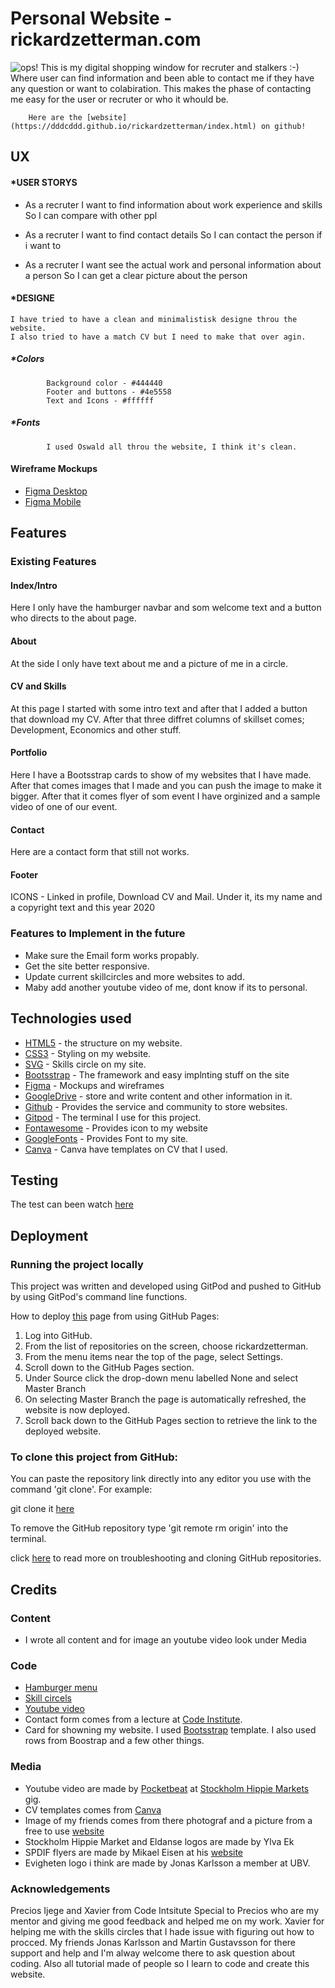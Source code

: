 # **Personal Website - rickardzetterman.com**

<img src="image-readme/responsive.png" alt="ops!">
        This is my digital shopping window for recruter and stalkers :-)
        Where user can find information and been able to contact me if they have any question or want to colabiration.
        This makes the phase of contacting me easy for the user or recruter or who it whould be. 
        
        Here are the [website](https://dddcddd.github.io/rickardzetterman/index.html) on github!

## **UX**

#### *USER STORYS

*   As a recruter 
    I want to find information about work experience and skills 
    So I can compare with other ppl 

*   As a recruter 
    I want to find contact details 
    So I can contact the person if i want to

*   As a recruter 
    I want see the actual work and personal information about a person
    So I can get a clear picture about the person

#### *DESIGNE 
    I have tried to have a clean and minimalistisk designe throu the website. 
    I also tried to have a match CV but I need to make that over agin.
##### *Colors 
            Background color - #444440
            Footer and buttons - #4e5558
            Text and Icons - #ffffff
##### *Fonts   
            I used Oswald all throu the website, I think it's clean.
#### **Wireframe Mockups**
* [Figma Desktop](https://www.figma.com/file/KxUG7SCFcFrPGcvxDUw5ch/rickardzetterman.com?node-id=0%3A1)
* [Figma Mobile](https://www.figma.com/file/x0T8XoiwXqSrOWT2EDLsx9/Untitled)

## **Features**

### **Existing Features**

#### Index/Intro 
Here I only have the hamburger navbar and som welcome text and a button who directs to the about page.

#### About 
At the side I only have text about me and a picture of me in a circle. 

#### CV and Skills 
At this page I started with some intro text and after that I added a button that download my CV.
After that three diffret columns of skillset comes; Development, Economics and other stuff.

#### Portfolio
Here I have a Bootsstrap cards to show of my websites that I have made. After that comes images that I made and you can push the image to make it bigger.
After that it comes flyer of som event I have orginized and a sample video of one of our event.

#### Contact 
Here are a contact form that still not works.

#### Footer 
ICONS - Linked in profile, Download CV and Mail. 
Under it, its my name and a copyright text and this year 2020

### **Features to Implement in the future**
* Make sure the Email form works propably. 
* Get the site better responsive. 
* Update current skillcircles and more websites to add.
* Maby add another youtube video of me, dont know if its to personal.

## **Technologies used**
* [HTML5](https://en.wikipedia.org/wiki/HTML5) - the structure on my website. 
* [CSS3](https://en.wikipedia.org/wiki/Cascading_Style_Sheets#CSS_3) - Styling on my website. 
* [SVG](https://www.w3schools.com/html/html5_svg.asp) - Skills circle on my site. 
* [Bootsstrap](https://en.wikipedia.org/wiki/Bootstrap_(front-end_framework)) - The framework and easy implnting stuff on the site 
* [Figma](https://en.wikipedia.org/wiki/Figma_(software)) - Mockups and wireframes
* [GoogleDrive](https://sv.wikipedia.org/wiki/Google_Drive) - store and write content and other information in it.
* [Github](https://sv.wikipedia.org/wiki/Github) - Provides the service and community to store websites.
* [Gitpod](https://www.gitpod.io/) - The terminal I use for this project.
* [Fontawesome](https://en.wikipedia.org/wiki/Font_Awesome) - Provides icon to my website 
* [GoogleFonts](https://en.wikipedia.org/wiki/Google_Fonts) - Provides Font to my site.
* [Canva](https://en.wikipedia.org/wiki/Canva) - Canva have templates on CV that I used.

## **Testing**

The test can been watch [here](https://github.com/dddCddd/rickardzetterman/blob/master/Testing.md)


## **Deployment**
### **Running the project locally**
This project was written and developed using GitPod and pushed to GitHub by using GitPod's command line functions.

How to deploy [this](https://github.com/dddCddd/rickardzetterman) page from using GitHub Pages:

 1. Log into GitHub.
 2. From the list of repositories on the screen, choose rickardzetterman.
 3. From the menu items near the top of the page, select Settings.
 4. Scroll down to the GitHub Pages section.
 5. Under Source click the drop-down menu labelled None and select Master Branch
 6. On selecting Master Branch the page is automatically refreshed, the website is now deployed.
 7. Scroll back down to the GitHub Pages section to retrieve the link to the deployed website.

### To clone this project from GitHub:

You can paste the repository link directly into any editor you use with the command 'git clone'. For example:

git clone it [here](https://github.com/dddCddd/rickardzetterman.git)

To remove the GitHub repository type 'git remote rm origin' into the terminal.

click [here](https://docs.github.com/en/github/creating-cloning-and-archiving-repositories/cloning-a-repository) to read more on troubleshooting and cloning GitHub repositories.

## **Credits**

### **Content**
* I wrote all content and for image an youtube video look under Media 

### **Code**
* [Hamburger menu](https://www.youtube.com/watch?v=DZg6UfS5zYg)
* [Skill circels](https://www.youtube.com/watch?v=t7eHSAXW718)
* [Youtube video](https://www.youtube.com/watch?v=9YffrCViTVk)
* Contact form comes from a lecture at [Code Institute](https://codeinstitute.net/).
* Card for showning my website. I used [Bootsstrap](https://getbootstrap.com/) template. I also used rows from Boostrap and a few other things. 

### **Media**
* Youtube video are made by [Pocketbeat](https://www.pocketbeat.com/) at [Stockholm Hippie Markets](http://2019.stockholmhippiemarket.se/) gig.
* CV templates comes from [Canva](https://www.canva.com/)
* Image of my friends comes from there photograf and a picture from a free to use [website](https://pixabay.com/)
* Stockholm Hippie Market and Eldanse logos are made by Ylva Ek
* SPDIF flyers are made by Mikael Eisen at his [website](https://www.bakkeriet.com/)
* Evigheten logo i think are made by Jonas Karlsson a member at UBV. 

### **Acknowledgements**
Precios Ijege and Xavier from Code Intsitute Special to Precios who are my mentor and giving me good feedback and helped me on my work. 
Xavier for helping me with the skills circles that I hade issue with figuring out how to procced. 
My friends Jonas Karlsson and Martin Gustavsson for there support and help and I'm alway welcome there to ask question about coding.
Also all tutorial made of people so I learn to code and create this website.